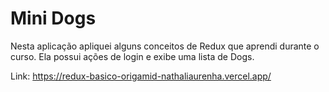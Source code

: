 # Mini Dogs

Nesta aplicação apliquei alguns conceitos de Redux que aprendi durante o curso. Ela possui ações de login e exibe uma lista de Dogs.

Link: https://redux-basico-origamid-nathaliaurenha.vercel.app/
